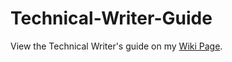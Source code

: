# Technical-Writer-Guide

View the Technical Writer's guide on my [Wiki Page](https://github.com/wonexo/Technical-Writer-Guide/wiki). 
